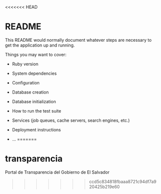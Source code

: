 <<<<<<< HEAD
# README

This README would normally document whatever steps are necessary to get the
application up and running.

Things you may want to cover:

* Ruby version

* System dependencies

* Configuration

* Database creation

* Database initialization

* How to run the test suite

* Services (job queues, cache servers, search engines, etc.)

* Deployment instructions

* ...
=======
# transparencia
Portal de Transparencia del Gobierno de El Salvador
>>>>>>> ccd5c834818fbaaa8721c94df7a920425b219e60
